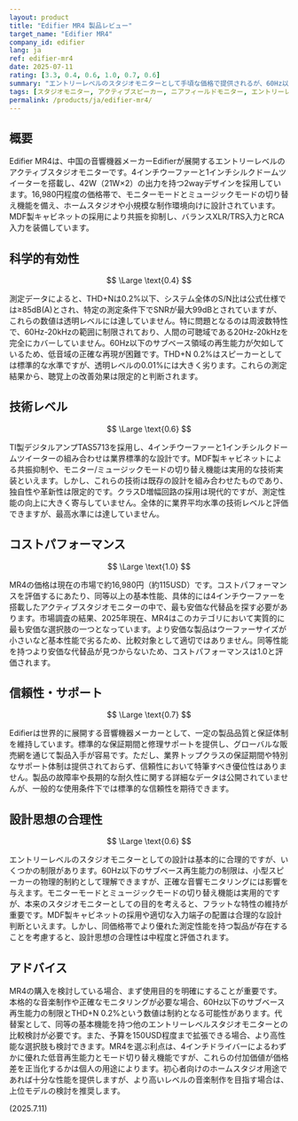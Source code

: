 ```yaml
---
layout: product
title: "Edifier MR4 製品レビュー"
target_name: "Edifier MR4"
company_id: edifier
lang: ja
ref: edifier-mr4
date: 2025-07-11
rating: [3.3, 0.4, 0.6, 1.0, 0.7, 0.6]
summary: "エントリーレベルのスタジオモニターとして手頃な価格で提供されるが、60Hz以下のサブベース再生能力の制限と測定性能の平凡さが目立つ製品"
tags: [スタジオモニター, アクティブスピーカー, ニアフィールドモニター, エントリーレベル]
permalink: /products/ja/edifier-mr4/
---
```


## 概要

Edifier MR4は、中国の音響機器メーカーEdifierが展開するエントリーレベルのアクティブスタジオモニターです。4インチウーファーと1インチシルクドームツイーターを搭載し、42W（21W×2）の出力を持つ2wayデザインを採用しています。16,980円程度の価格帯で、モニターモードとミュージックモードの切り替え機能を備え、ホームスタジオや小規模な制作環境向けに設計されています。MDF製キャビネットの採用により共振を抑制し、バランスXLR/TRS入力とRCA入力を装備しています。

## 科学的有効性

$$ \Large \text{0.4} $$

測定データによると、THD+Nは0.2%以下、システム全体のS/N比は公式仕様では≥85dB(A)とされ、特定の測定条件下でSNRが最大99dBとされていますが、これらの数値は透明レベルには達していません。特に問題となるのは周波数特性で、60Hz-20kHzの範囲に制限されており、人間の可聴域である20Hz-20kHzを完全にカバーしていません。60Hz以下のサブベース領域の再生能力が欠如しているため、低音域の正確な再現が困難です。THD+N 0.2%はスピーカーとしては標準的な水準ですが、透明レベルの0.01%には大きく劣ります。これらの測定結果から、聴覚上の改善効果は限定的と判断されます。

## 技術レベル

$$ \Large \text{0.6} $$

TI製デジタルアンプTAS5713を採用し、4インチウーファーと1インチシルクドームツイーターの組み合わせは業界標準的な設計です。MDF製キャビネットによる共振抑制や、モニター/ミュージックモードの切り替え機能は実用的な技術実装といえます。しかし、これらの技術は既存の設計を組み合わせたものであり、独自性や革新性は限定的です。クラスD増幅回路の採用は現代的ですが、測定性能の向上に大きく寄与していません。全体的に業界平均水準の技術レベルと評価できますが、最高水準には達していません。

## コストパフォーマンス

$$ \Large \text{1.0} $$

MR4の価格は現在の市場で約16,980円（約115USD）です。コストパフォーマンスを評価するにあたり、同等以上の基本性能、具体的には4インチウーファーを搭載したアクティブスタジオモニターの中で、最も安価な代替品を探す必要があります。市場調査の結果、2025年現在、MR4はこのカテゴリにおいて実質的に最も安価な選択肢の一つとなっています。より安価な製品はウーファーサイズが小さいなど基本性能で劣るため、比較対象として適切ではありません。同等性能を持つより安価な代替品が見つからないため、コストパフォーマンスは1.0と評価されます。

## 信頼性・サポート

$$ \Large \text{0.7} $$

Edifierは世界的に展開する音響機器メーカーとして、一定の製品品質と保証体制を維持しています。標準的な保証期間と修理サポートを提供し、グローバルな販売網を通じて製品入手が容易です。ただし、業界トップクラスの保証期間や特別なサポート体制は提供されておらず、信頼性において特筆すべき優位性はありません。製品の故障率や長期的な耐久性に関する詳細なデータは公開されていませんが、一般的な使用条件下では標準的な信頼性を期待できます。

## 設計思想の合理性

$$ \Large \text{0.6} $$

エントリーレベルのスタジオモニターとしての設計は基本的に合理的ですが、いくつかの制限があります。60Hz以下のサブベース再生能力の制限は、小型スピーカーの物理的制約として理解できますが、正確な音響モニタリングには影響を与えます。モニターモードとミュージックモードの切り替え機能は実用的ですが、本来のスタジオモニターとしての目的を考えると、フラットな特性の維持が重要です。MDF製キャビネットの採用や適切な入力端子の配置は合理的な設計判断といえます。しかし、同価格帯でより優れた測定性能を持つ製品が存在することを考慮すると、設計思想の合理性は中程度と評価されます。

## アドバイス

MR4の購入を検討している場合、まず使用目的を明確にすることが重要です。本格的な音楽制作や正確なモニタリングが必要な場合、60Hz以下のサブベース再生能力の制限とTHD+N 0.2%という数値は制約となる可能性があります。代替案として、同等の基本機能を持つ他のエントリーレベルスタジオモニターとの比較検討が必要です。また、予算を150USD程度まで拡張できる場合、より高性能な選択肢も検討できます。MR4を選ぶ利点は、4インチドライバーによるわずかに優れた低音再生能力とモード切り替え機能ですが、これらの付加価値が価格差を正当化するかは個人の用途によります。初心者向けのホームスタジオ用途であれば十分な性能を提供しますが、より高いレベルの音楽制作を目指す場合は、上位モデルの検討を推奨します。

(2025.7.11)